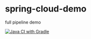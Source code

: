 # spring-cloud-demo
full pipeline demo

[![Java CI with Gradle](https://github.com/revoo/spring-cloud-demo/actions/workflows/gradle.yml/badge.svg)](https://github.com/revoo/spring-cloud-demo/actions/workflows/gradle.yml)
